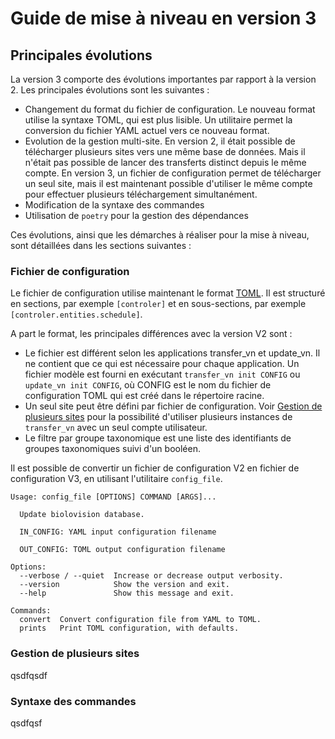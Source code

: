 # Guide de mise à niveau en version 3

## Principales évolutions

La version 3 comporte des évolutions importantes par rapport à la version 2. Les principales évolutions sont les suivantes :

- Changement du format du fichier de configuration. Le nouveau format utilise la syntaxe TOML, qui est plus lisible. Un utilitaire permet la conversion du fichier YAML actuel vers ce nouveau format.
- Evolution de la gestion multi-site. En version 2, il était possible de télécharger plusieurs sites vers une même base de données. Mais il n'était pas possible de lancer des transferts distinct depuis le même compte. En version 3, un fichier de configuration permet de télécharger un seul site, mais il est maintenant possible d'utiliser le même compte pour effectuer plusieurs téléchargement simultanément.
- Modification de la syntaxe des commandes
- Utilisation de `poetry` pour la gestion des dépendances

Ces évolutions, ainsi que les démarches à réaliser pour la mise à niveau, sont détaillées dans les sections suivantes :

### Fichier de configuration

Le fichier de configuration utilise maintenant le format [TOML](https://toml.io/en/). Il est structuré en sections, par exemple `[controler]` et en sous-sections, par exemple `[controler.entities.schedule]`.

A part le format, les principales différences avec la version V2 sont :

- Le fichier est différent selon les applications transfer_vn et update_vn. Il ne contient que ce qui est nécessaire pour chaque application. Un fichier modèle est fourni en exécutant `transfer_vn init CONFIG` ou `update_vn init CONFIG`, où CONFIG est le nom du fichier de configuration TOML qui est créé dans le répertoire racine.
- Un seul site peut être défini par fichier de configuration. Voir [Gestion de plusieurs sites](#gestion-de-plusieurs-sites) pour la possibilité d'utiliser plusieurs instances de `transfer_vn` avec un seul compte utilisateur.
- Le filtre par groupe taxonomique est une liste des identifiants de groupes taxonomiques suivi d'un booléen.

Il est possible de convertir un fichier de configuration V2 en fichier de configuration V3, en utilisant l'utilitaire `config_file`.

```shell
Usage: config_file [OPTIONS] COMMAND [ARGS]...

  Update biolovision database.

  IN_CONFIG: YAML input configuration filename

  OUT_CONFIG: TOML output configuration filename

Options:
  --verbose / --quiet  Increase or decrease output verbosity.
  --version            Show the version and exit.
  --help               Show this message and exit.

Commands:
  convert  Convert configuration file from YAML to TOML.
  prints   Print TOML configuration, with defaults.
```

### Gestion de plusieurs sites

qsdfqsdf

### Syntaxe des commandes

qsdfqsf